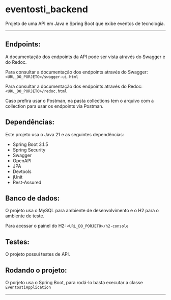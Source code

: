 # eventosti_backend
Projeto de uma API em Java e Spring Boot que exibe eventos de tecnologia.

<hr>

Endpoints:
----------
A documentação dos endpoints da API pode ser vista através do Swagger e do Redoc.<br>

Para consultar a documentação dos endpoints através do Swagger: `<URL_DO_PORJETO>/swagger-ui.html` <br>

Para consultar a documentação dos endpoints através do Redoc: `<URL_DO_PORJETO>/redoc.html` <br>

Caso prefira usar o Postman, na pasta collections tem o arquivo com a collection para usar os endpoints via Postman.


Dependências:
-------------
Este projeto usa o Java 21 e as seguintes dependências:
* Spring Boot 3.1.5
* Spring Security
* Swagger
* OpenAPI
* JPA
* Devtools
* jUnit
* Rest-Assured

Banco de dados:
---------------
O projeto usa o MySQL para ambiente de desenvolvimento e o H2 para o ambiente de teste.<br>

Para acessar o painel do H2: `<URL_DO_PORJETO>/h2-console`

Testes:
-------
O projeto possui testes de API.

Rodando o projeto:
------------------
O porjeto usa o Spring Boot, para rodá-lo basta executar a classe `EventostiApplication`

<hr>
